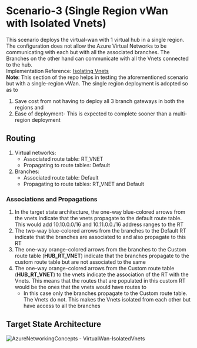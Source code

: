 # Scenario-3 (Single Region vWan with Isolated Vnets)
This scenario deploys the virtual-wan with 1 virtual hub in a single region. The configuration does not allow the Azure Virtual Networks to be communicating with each but with all the associated branches. The Branches on the other hand can communicate with all the Vnets connected to the hub.  
Implementation Reference: [Isolating Vnets](https://docs.microsoft.com/en-us/azure/virtual-wan/scenario-isolate-vnets)  
**Note**: This section of the repo helps in testing the aforementioned scenario but with a single-region vWan. The single region deployment is adopted so as to 
1. Save cost from not having to deploy all 3 branch gateways in both the regions and
2. Ease of deployment- This is expected to complete sooner than a multi-region deployment 

## Routing
1. Virtual networks:
   - Associated route table: RT_VNET
   - Propagating to route tables: Default
2. Branches:
   - Associated route table: Default
   - Propagating to route tables: RT_VNET and Default  

### Associations and Propagations
1. In the target state architecture, the one-way blue-colored arrows from the vnets indicate that the vnets propagate to the default route table. This would add 10.10.0.0/16 and 10.11.0.0./16 address ranges to the RT
2. The two-way blue-colored arrows from the branches to the Default RT indicate that the branches are associated to and also propagate to this RT
3. The one-way orange-colored arrows from the branches to the Custom route table (**HUB_RT_VNET**) indicate that the branches propagate to the custom route table but are not associated to the same
4. The one-way orange-colored arrows from the Custom route table (**HUB_RT_VNET**) to the vnets indicate the association of the RT with the Vnets. This means that the routes that are populated in this custom RT would be the ones that the vnets would have routes to
   - In this case only the branches propagate to the Custom route table. The Vnets do not. This makes the Vnets isolated from each other but have access to all the branches 

## Target State Architecture

![AzureNetworkingConcepts - VirtualWan-IsolatedVnets](https://user-images.githubusercontent.com/13979783/134009716-44a3185c-a84e-4a2a-9f00-f77289ec26ce.png)


